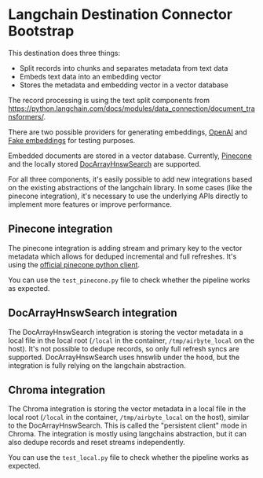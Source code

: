 # Langchain Destination Connector Bootstrap

This destination does three things:

- Split records into chunks and separates metadata from text data
- Embeds text data into an embedding vector
- Stores the metadata and embedding vector in a vector database

The record processing is using the text split components from
https://python.langchain.com/docs/modules/data_connection/document_transformers/.

There are two possible providers for generating embeddings,
[OpenAI](https://python.langchain.com/docs/modules/data_connection/text_embedding/integrations/openai)
and
[Fake embeddings](https://python.langchain.com/docs/modules/data_connection/text_embedding/integrations/fake)
for testing purposes.

Embedded documents are stored in a vector database. Currently,
[Pinecone](https://python.langchain.com/docs/modules/data_connection/vectorstores/integrations/pinecone)
and the locally stored
[DocArrayHnswSearch](https://python.langchain.com/docs/modules/data_connection/vectorstores/integrations/docarray_hnsw)
are supported.

For all three components, it's easily possible to add new integrations based on the existing
abstractions of the langchain library. In some cases (like the pinecone integration), it's necessary
to use the underlying APIs directly to implement more features or improve performance.

## Pinecone integration

The pinecone integration is adding stream and primary key to the vector metadata which allows for
deduped incremental and full refreshes. It's using the
[official pinecone python client](https://github.com/pinecone-io/pinecone-python-client).

You can use the `test_pinecone.py` file to check whether the pipeline works as expected.

## DocArrayHnswSearch integration

The DocArrayHnswSearch integration is storing the vector metadata in a local file in the local root
(`/local` in the container, `/tmp/airbyte_local` on the host). It's not possible to dedupe records,
so only full refresh syncs are supported. DocArrayHnswSearch uses hnswlib under the hood, but the
integration is fully relying on the langchain abstraction.

## Chroma integration

The Chroma integration is storing the vector metadata in a local file in the local root (`/local` in
the container, `/tmp/airbyte_local` on the host), similar to the DocArrayHnswSearch. This is called
the "persistent client" mode in Chroma. The integration is mostly using langchains abstraction, but
it can also dedupe records and reset streams independently.

You can use the `test_local.py` file to check whether the pipeline works as expected.
